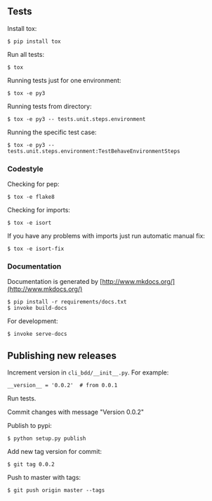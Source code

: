 ## Tests

Install tox:

    $ pip install tox

Run all tests:

    $ tox

Running tests just for one environment:

    $ tox -e py3

Running tests from directory:

    $ tox -e py3 -- tests.unit.steps.environment

Running the specific test case:

    $ tox -e py3 -- tests.unit.steps.environment:TestBehaveEnvironmentSteps

### Codestyle

Checking for pep:

    $ tox -e flake8

Checking for imports:

    $ tox -e isort

If you have any problems with imports just run automatic manual fix:

    $ tox -e isort-fix

### Documentation

Documentation is generated by [http://www.mkdocs.org/](http://www.mkdocs.org/)

    $ pip install -r requirements/docs.txt
    $ invoke build-docs

For development:

    $ invoke serve-docs


## Publishing new releases

Increment version in `cli_bdd/__init__.py`. For example:

    __version__ = '0.0.2'  # from 0.0.1

Run tests.

Commit changes with message "Version 0.0.2"

Publish to pypi:

    $ python setup.py publish

Add new tag version for commit:

    $ git tag 0.0.2

Push to master with tags:

    $ git push origin master --tags
